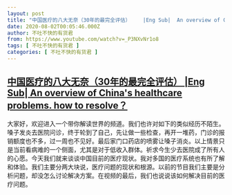 ```yaml
---
layout: post
title: "中国医疗的八大无奈（30年的最完全评估）    |Eng Sub|  An overview of China's healthcare problems. how to resolve？"
date: 2020-08-02T00:05:46.000Z
author: 不吐不快的有货君
from: https://www.youtube.com/watch?v=_P3NXvNr1o8
tags: [ 不吐不快的有货君 ]
categories: [ 不吐不快的有货君 ]
---
```

<!--1596326746000-->
[中国医疗的八大无奈（30年的最完全评估）    |Eng Sub|  An overview of China's healthcare problems. how to resolve？](https://www.youtube.com/watch?v=_P3NXvNr1o8)
------

<div>
大家好，欢迎进入一个带你解读世界的频道。我们也许对如下的类似经历不陌生。嗓子发炎去医院问诊，终于轮到了自己，先让做一些检查，再开一堆药，门诊的报销额度也不多，过一周也不见好。最后家门口药店的喷雾让嗓子消炎。以上情景只是当前看病难的一个侧面，尤其是对于低收入群体。祈求今生少去医院成了所有人的心愿。今天我们就来谈谈中国目前的医疗现状。我对多国的医疗系统也有所了解和体验。我们主要分两大块说，医疗问题的现状和根源。以前的节目我们主要是分析问题，却没怎么讨论解决方案。在视频的最后，我们也说说该如何解决目前的医疗问题。
</div>
